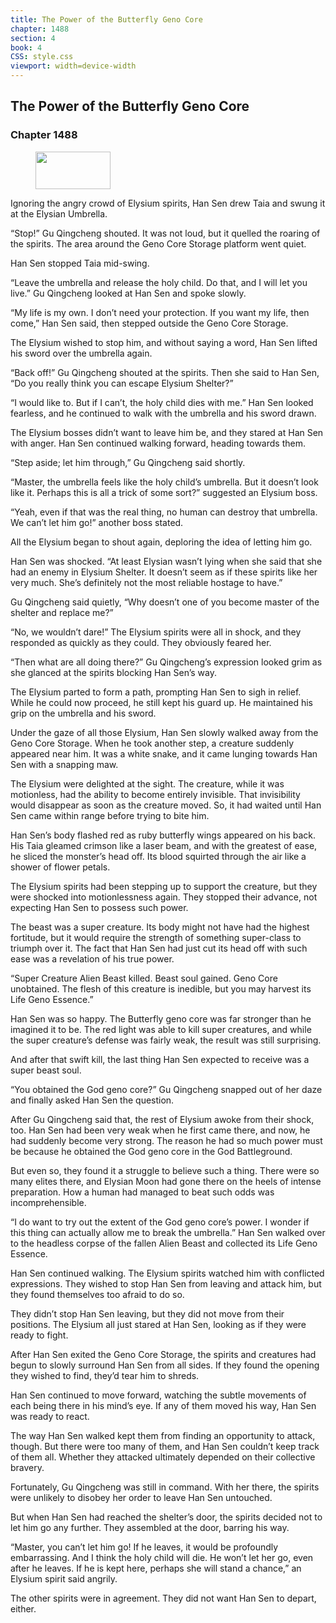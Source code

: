 ```yaml
---
title: The Power of the Butterfly Geno Core
chapter: 1488
section: 4
book: 4
CSS: style.css
viewport: width=device-width
---
```


## The Power of the Butterfly Geno Core

### Chapter 1488

<figure>
	<img src="../Images/gem.gif" alt="" id="gem" width="120" height="60" />
</figure>

Ignoring the angry crowd of Elysium spirits, Han Sen drew Taia and swung it at the Elysian Umbrella.

“Stop!” Gu Qingcheng shouted. It was not loud, but it quelled the roaring of the spirits. The area around the Geno Core Storage platform went quiet.

Han Sen stopped Taia mid-swing.

“Leave the umbrella and release the holy child. Do that, and I will let you live.” Gu Qingcheng looked at Han Sen and spoke slowly.

“My life is my own. I don’t need your protection. If you want my life, then come,” Han Sen said, then stepped outside the Geno Core Storage.

The Elysium wished to stop him, and without saying a word, Han Sen lifted his sword over the umbrella again.

“Back off!” Gu Qingcheng shouted at the spirits. Then she said to Han Sen, “Do you really think you can escape Elysium Shelter?”

“I would like to. But if I can’t, the holy child dies with me.” Han Sen looked fearless, and he continued to walk with the umbrella and his sword drawn.

The Elysium bosses didn’t want to leave him be, and they stared at Han Sen with anger. Han Sen continued walking forward, heading towards them.

“Step aside; let him through,” Gu Qingcheng said shortly.

“Master, the umbrella feels like the holy child’s umbrella. But it doesn’t look like it. Perhaps this is all a trick of some sort?” suggested an Elysium boss.

“Yeah, even if that was the real thing, no human can destroy that umbrella. We can’t let him go!” another boss stated.

All the Elysium began to shout again, deploring the idea of letting him go.

Han Sen was shocked. “At least Elysian wasn’t lying when she said that she had an enemy in Elysium Shelter. It doesn’t seem as if these spirits like her very much. She’s definitely not the most reliable hostage to have.”

Gu Qingcheng said quietly, “Why doesn’t one of you become master of the shelter and replace me?”

“No, we wouldn’t dare!” The Elysium spirits were all in shock, and they responded as quickly as they could. They obviously feared her.

“Then what are all doing there?” Gu Qingcheng’s expression looked grim as she glanced at the spirits blocking Han Sen’s way.

The Elysium parted to form a path, prompting Han Sen to sigh in relief. While he could now proceed, he still kept his guard up. He maintained his grip on the umbrella and his sword.

Under the gaze of all those Elysium, Han Sen slowly walked away from the Geno Core Storage. When he took another step, a creature suddenly appeared near him. It was a white snake, and it came lunging towards Han Sen with a snapping maw.

The Elysium were delighted at the sight. The creature, while it was motionless, had the ability to become entirely invisible. That invisibility would disappear as soon as the creature moved. So, it had waited until Han Sen came within range before trying to bite him.

Han Sen’s body flashed red as ruby butterfly wings appeared on his back. His Taia gleamed crimson like a laser beam, and with the greatest of ease, he sliced the monster’s head off. Its blood squirted through the air like a shower of flower petals.

The Elysium spirits had been stepping up to support the creature, but they were shocked into motionlessness again. They stopped their advance, not expecting Han Sen to possess such power.

The beast was a super creature. Its body might not have had the highest fortitude, but it would require the strength of something super-class to triumph over it. The fact that Han Sen had just cut its head off with such ease was a revelation of his true power.

“Super Creature Alien Beast killed. Beast soul gained. Geno Core unobtained. The flesh of this creature is inedible, but you may harvest its Life Geno Essence.”

Han Sen was so happy. The Butterfly geno core was far stronger than he imagined it to be. The red light was able to kill super creatures, and while the super creature’s defense was fairly weak, the result was still surprising.

And after that swift kill, the last thing Han Sen expected to receive was a super beast soul.

“You obtained the God geno core?” Gu Qingcheng snapped out of her daze and finally asked Han Sen the question.

After Gu Qingcheng said that, the rest of Elysium awoke from their shock, too. Han Sen had been very weak when he first came there, and now, he had suddenly become very strong. The reason he had so much power must be because he obtained the God geno core in the God Battleground.

But even so, they found it a struggle to believe such a thing. There were so many elites there, and Elysian Moon had gone there on the heels of intense preparation. How a human had managed to beat such odds was incomprehensible.

“I do want to try out the extent of the God geno core’s power. I wonder if this thing can actually allow me to break the umbrella.” Han Sen walked over to the headless corpse of the fallen Alien Beast and collected its Life Geno Essence.

Han Sen continued walking. The Elysium spirits watched him with conflicted expressions. They wished to stop Han Sen from leaving and attack him, but they found themselves too afraid to do so.

They didn’t stop Han Sen leaving, but they did not move from their positions. The Elysium all just stared at Han Sen, looking as if they were ready to fight.

After Han Sen exited the Geno Core Storage, the spirits and creatures had begun to slowly surround Han Sen from all sides. If they found the opening they wished to find, they’d tear him to shreds.

Han Sen continued to move forward, watching the subtle movements of each being there in his mind’s eye. If any of them moved his way, Han Sen was ready to react.

The way Han Sen walked kept them from finding an opportunity to attack, though. But there were too many of them, and Han Sen couldn’t keep track of them all. Whether they attacked ultimately depended on their collective bravery.

Fortunately, Gu Qingcheng was still in command. With her there, the spirits were unlikely to disobey her order to leave Han Sen untouched.

But when Han Sen had reached the shelter’s door, the spirits decided not to let him go any further. They assembled at the door, barring his way.

“Master, you can’t let him go! If he leaves, it would be profoundly embarrassing. And I think the holy child will die. He won’t let her go, even after he leaves. If he is kept here, perhaps she will stand a chance,” an Elysium spirit said angrily.

The other spirits were in agreement. They did not want Han Sen to depart, either.